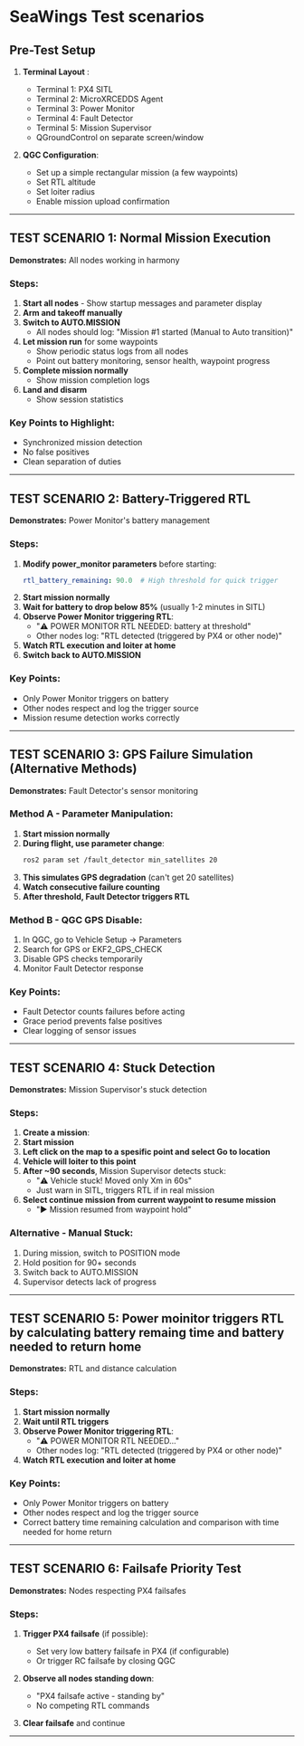 # SeaWings Test scenarios

## Pre-Test Setup
1. **Terminal Layout** :
   - Terminal 1: PX4 SITL
   - Terminal 2: MicroXRCEDDS Agent
   - Terminal 3: Power Monitor 
   - Terminal 4: Fault Detector 
   - Terminal 5: Mission Supervisor 
   - QGroundControl on separate screen/window

2. **QGC Configuration**:
   - Set up a simple rectangular mission (a few waypoints)
   - Set RTL altitude 
   - Set loiter radius 
   - Enable mission upload confirmation

---

## TEST SCENARIO 1: Normal Mission Execution
**Demonstrates:** All nodes working in harmony

### Steps:
1. **Start all nodes** - Show startup messages and parameter display
2. **Arm and takeoff manually** 
3. **Switch to AUTO.MISSION**
   - All nodes should log: "Mission #1 started (Manual to Auto transition)"
4. **Let mission run** for some waypoints
   - Show periodic status logs from all nodes
   - Point out battery monitoring, sensor health, waypoint progress
5. **Complete mission normally**
   - Show mission completion logs
6. **Land and disarm**
   - Show session statistics

### Key Points to Highlight:
- Synchronized mission detection
- No false positives
- Clean separation of duties

---

## TEST SCENARIO 2: Battery-Triggered RTL
**Demonstrates:** Power Monitor's battery management

### Steps:
1. **Modify power_monitor parameters** before starting:
   ```yaml
   rtl_battery_remaining: 90.0  # High threshold for quick trigger
   ```
2. **Start mission normally**
3. **Wait for battery to drop below 85%** (usually 1-2 minutes in SITL)
4. **Observe Power Monitor triggering RTL**:
   - "⚠️ POWER MONITOR RTL NEEDED: battery at threshold"
   - Other nodes log: "RTL detected (triggered by PX4 or other node)"
5. **Watch RTL execution and loiter at home**
6. **Switch back to AUTO.MISSION**

### Key Points:
- Only Power Monitor triggers on battery
- Other nodes respect and log the trigger source
- Mission resume detection works correctly

---

## TEST SCENARIO 3: GPS Failure Simulation (Alternative Methods) 
**Demonstrates:** Fault Detector's sensor monitoring

### Method A - Parameter Manipulation:
1. **Start mission normally**
2. **During flight, use parameter change**:
   ```bash
   ros2 param set /fault_detector min_satellites 20
   ```
3. **This simulates GPS degradation** (can't get 20 satellites)
4. **Watch consecutive failure counting**
5. **After threshold, Fault Detector triggers RTL**

### Method B - QGC GPS Disable:
1. In QGC, go to Vehicle Setup → Parameters
2. Search for GPS or EKF2_GPS_CHECK
3. Disable GPS checks temporarily
4. Monitor Fault Detector response

### Key Points:
- Fault Detector counts failures before acting
- Grace period prevents false positives
- Clear logging of sensor issues

---

## TEST SCENARIO 4: Stuck Detection 
**Demonstrates:** Mission Supervisor's stuck detection

### Steps:
1. **Create a mission**:
2. **Start mission**
3. **Left click on the map to a spesific point and select Go to location**
4. **Vehicle will loiter to this point**
5. **After ~90 seconds**, Mission Supervisor detects stuck:
   - "⚠️ Vehicle stuck! Moved only Xm in 60s"
   - Just warn in SITL, triggers RTL if in real mission
6. **Select continue mission from current waypoint to resume mission**
   - "▶️ Mission resumed from waypoint hold"


### Alternative - Manual Stuck:
1. During mission, switch to POSITION mode
2. Hold position for 90+ seconds
3. Switch back to AUTO.MISSION
4. Supervisor detects lack of progress

---

## TEST SCENARIO 5: Power moinitor triggers RTL by calculating battery remaing time and battery needed to return home 

**Demonstrates:** RTL and distance calculation

### Steps:
1. **Start mission normally**
2. **Wait until RTL triggers**
3. **Observe Power Monitor triggering RTL**:
   - "⚠️ POWER MONITOR RTL NEEDED..."
   - Other nodes log: "RTL detected (triggered by PX4 or other node)"
4. **Watch RTL execution and loiter at home**

### Key Points:
- Only Power Monitor triggers on battery
- Other nodes respect and log the trigger source
- Correct battery time remaining calculation and comparison with time needed for home return  


---

## TEST SCENARIO 6: Failsafe Priority Test 
**Demonstrates:** Nodes respecting PX4 failsafes

### Steps:
1. **Trigger PX4 failsafe** (if possible):
   - Set very low battery failsafe in PX4 (if configurable)
   - Or trigger RC failsafe by closing QGC
   
2. **Observe all nodes standing down**:
   - "PX4 failsafe active - standing by"
   - No competing RTL commands
   
3. **Clear failsafe** and continue

---


